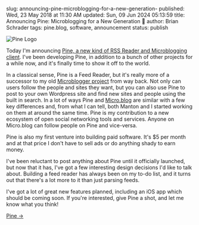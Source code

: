 slug: announcing-pine-microblogging-for-a-new-generation-
published: Wed, 23 May 2018 at 11:30 AM
updated: Sun, 09 Jun 2024 05:13:59 
title: Announcing Pine: Microblogging for a New Generation 🎉
author: Brian Schrader
tags: pine.blog, software, announcement
status: publish


<img
    alt="Pine Logo"
    class="image-right"
    style="max-width:200px;"
    src="https://pine.blog/static/images/pine-logo-color-500.png"
/>

Today I'm announcing [Pine, a new kind of RSS Reader and Microblogging client][pine]. I've been developing Pine, in addition to a bunch of other projects for a while now, and it's finally time to show it off to the world.

In a classical sense, Pine is a Feed Reader, but it's really more of a successor to my old [Microblogger project][microblogger] from way back. Not only can users follow the people and sites they want, but you can also use Pine to post to your own Wordpress site and find new sites and people using the built in search. In a lot of ways Pine and [Micro.blog][mb] are similar with a few key differences and, from what I can tell, both Manton and I started working on them at around the same time. Pine is my contribution to a new ecosystem of open social networking tools and services. Anyone on Micro.blog can follow people on Pine and vice-versa.

Pine is also my first venture into building paid software. It's $5 per month and at that price I don't have to sell ads or do anything shady to earn money.

I've been reluctant to post anything about Pine until it officially launched, but now that it has, I've got a few interesting design decisions I'd like to talk about. Building a feed reader has always been on my to-do list, and it turns out that there's a lot more to it than just parsing feeds.

I've got a lot of great new features planned, including an iOS app which should be coming soon. If you're interested, give Pine a shot, and let me know what you think!

[Pine &#8594;][pine]


[pine]: https://pine.blog
[microblogger]: /archive/microblogger-status-updates-and-more/
[mb]: https://micro.blog
